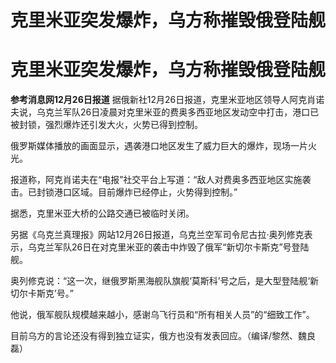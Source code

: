 # ​克里米亚突发爆炸，乌方称摧毁俄登陆舰

# ​克里米亚突发爆炸，乌方称摧毁俄登陆舰

**参考消息网12月26日报道**
据俄新社12月26日报道，克里米亚地区领导人阿克肖诺夫说，乌克兰军队26日凌晨对克里米亚的费奥多西亚地区发动空中打击，港口已被封锁，强烈爆炸还引发大火，火势已得到控制。

俄罗斯媒体播放的画面显示，遇袭港口地区发生了威力巨大的爆炸，现场一片火光。

报道称，阿克肖诺夫在“电报”社交平台上写道：“敌人对费奥多西亚地区实施袭击。已封锁港口区域。目前爆炸已经停止，火势得到控制。”

据悉，克里米亚大桥的公路交通已被临时关闭。

另据《乌克兰真理报》网站12月26日报道，乌克兰空军司令尼古拉·奥列修克表示，乌克兰军队26日在对克里米亚的袭击中炸毁了俄军“新切尔卡斯克”号登陆舰。

奥列修克说：“这一次，继俄罗斯黑海舰队旗舰‘莫斯科’号之后，是大型登陆舰‘新切尔卡斯克’号。”

他说，俄军舰队规模越来越小，感谢乌飞行员和“所有相关人员”的“细致工作”。

目前乌方的言论还没有得到独立证实，俄方也没有发表回应。（编译/黎然、魏良磊）

